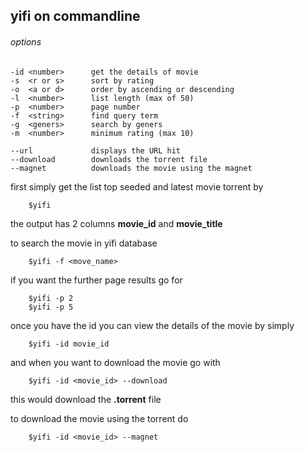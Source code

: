 ## yifi on commandline

###### options 
    -id <number>      get the details of movie
    -s  <r or s>      sort by rating 
    -o  <a or d>      order by ascending or descending 
    -l  <number>      list length (max of 50)
    -p  <number>      page number
    -f  <string>      find query term
    -g  <geners>      search by geners
    -m  <number>      minimum rating (max 10)

    --url             displays the URL hit 
    --download        downloads the torrent file
    --magnet          downloads the movie using the magnet
 

first simply get the list top seeded and latest movie torrent by
        
        $yifi

the output has 2 columns **movie_id** and **movie_title**

to search the movie in yifi database 
    
        $yifi -f <move_name>

if you want the further page results go for 
    
        $yifi -p 2 
        $yifi -p 5

once you have the id you can view the details of the movie by simply
    
        $yifi -id movie_id
    
and when you want to download the movie go with
    
        $yifi -id <movie_id> --download

this would download the **.torrent** file 

to download the movie using the torrent do
    
        $yifi -id <movie_id> --magnet
